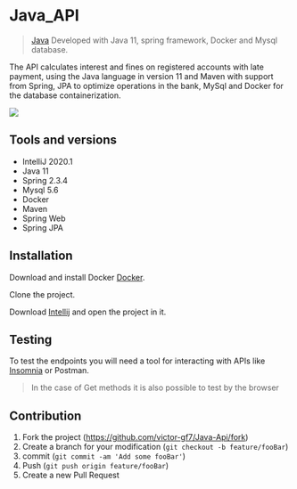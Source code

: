 # Java_API

> [Java](https://github.com/victor-gf7/Java-Api) Developed with Java 11, spring framework, Docker and Mysql database. 
  
The API calculates interest and fines on registered accounts with late payment, using the Java language in version 11 and Maven with support from Spring, JPA to optimize operations in the bank, MySql and Docker for the database containerization.
 
 ![](../header.png)
 
 ## Tools and versions
 * IntelliJ 2020.1
 * Java 11
 * Spring 2.3.4
 * Mysql 5.6
 * Docker
 * Maven
 * Spring Web
 * Spring JPA
 
 ## Installation
 Download and install Docker [Docker](https://www.docker.com/get-started).
 
 Clone the project.
  
 Download [Intellij](https://www.jetbrains.com/pt-br/idea/download/) and open the project in it.
 
 ## Testing
 To test the endpoints you will need a tool for interacting with APIs like [Insomnia](https://support.insomnia.rest/article/11-getting-started) or Postman.
 
 > In the case of Get methods it is also possible to test by the browser
 

 ## Contribution
 
 1. Fork the project (<https://github.com/victor-gf7/Java-Api/fork>)
 2. Create a branch for your modification (`git checkout -b feature/fooBar`)
 3. commit (`git commit -am 'Add some fooBar'`)
 4. Push (`git push origin feature/fooBar`)
 5. Create a new Pull Request
